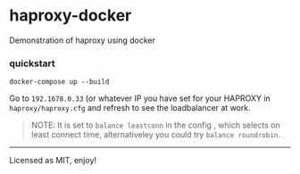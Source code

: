 # haproxy-docker
Demonstration of haproxy using docker

### quickstart
`docker-compose up --build`

Go to `192.1678.0.33` (or whatever IP you have set for your HAPROXY in `haproxy/haproxy.cfg` and refresh to see the loadbalancer at work.

> NOTE: It is set to `balance leastconn` in the config , which selects on least connect time, alternativeley you could try `balance roundrobin`.

---
Licensed as MIT, enjoy!
